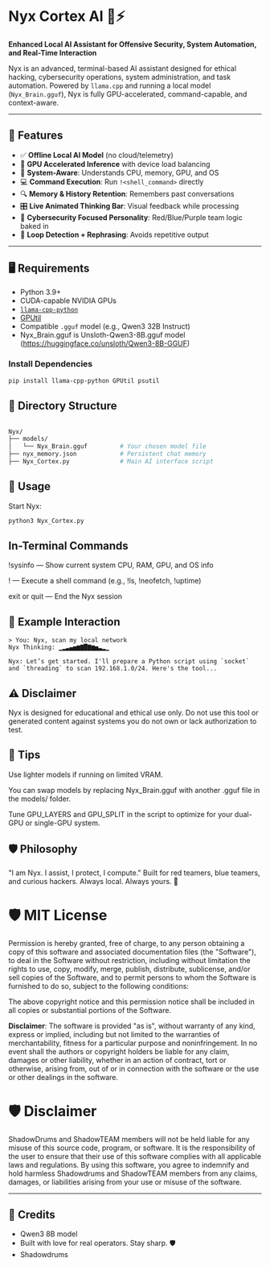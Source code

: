 # Nyx Cortex AI 🧠⚡  
**Enhanced Local AI Assistant for Offensive Security, System Automation, and Real-Time Interaction**

Nyx is an advanced, terminal-based AI assistant designed for ethical hacking, cybersecurity operations, system administration, and task automation. Powered by `llama.cpp` and running a local model (`Nyx_Brain.gguf`), Nyx is fully GPU-accelerated, command-capable, and context-aware.

---

## 🔧 Features

- ✅ **Offline Local AI Model** (no cloud/telemetry)
- 🚀 **GPU Accelerated Inference** with device load balancing
- 🧠 **System-Aware**: Understands CPU, memory, GPU, and OS
- 💻 **Command Execution**: Run `!<shell_command>` directly
- 🔍 **Memory & History Retention**: Remembers past conversations
- 🎛️ **Live Animated Thinking Bar**: Visual feedback while processing
- 🔐 **Cybersecurity Focused Personality**: Red/Blue/Purple team logic baked in
- 🧵 **Loop Detection + Rephrasing**: Avoids repetitive output

---

## 🖥️ Requirements

- Python 3.9+
- CUDA-capable NVIDIA GPUs
- [`llama-cpp-python`](https://github.com/abetlen/llama-cpp-python)
- [GPUtil](https://pypi.org/project/GPUtil/)
- Compatible `.gguf` model (e.g., Qwen3 32B Instruct)
- Nyx_Brain.gguf is Unsloth-Qwen3-8B.gguf model (https://huggingface.co/unsloth/Qwen3-8B-GGUF)

### Install Dependencies

```bash
pip install llama-cpp-python GPUtil psutil
```
## 📁 Directory Structure
```bash

Nyx/
├── models/
│   └── Nyx_Brain.gguf         # Your chosen model file
├── nyx_memory.json            # Persistent chat memory
├── Nyx_Cortex.py              # Main AI interface script
```
## 🚀 Usage
Start Nyx:

```bash
python3 Nyx_Cortex.py
```
## In-Terminal Commands
!sysinfo — Show current system CPU, RAM, GPU, and OS info

!<command> — Execute a shell command (e.g., !ls, !neofetch, !uptime)

exit or quit — End the Nyx session

## 💬 Example Interaction
```vbnet
> You: Nyx, scan my local network
Nyx Thinking: ▁▂▃▄▅▆▇█▇▆▅▃▂▁

Nyx: Let’s get started. I'll prepare a Python script using `socket` and `threading` to scan 192.168.1.0/24. Here's the tool...
```
## ⚠️ Disclaimer
Nyx is designed for educational and ethical use only. Do not use this tool or generated content against systems you do not own or lack authorization to test.
## 🧠 Tips
Use lighter models if running on limited VRAM.

You can swap models by replacing Nyx_Brain.gguf with another .gguf file in the models/ folder.

Tune GPU_LAYERS and GPU_SPLIT in the script to optimize for your dual-GPU or single-GPU system.

## 🛡️ Philosophy
"I am Nyx. I assist, I protect, I compute."
Built for red teamers, blue teamers, and curious hackers.
Always local. Always yours. 🖤

# 🛡️ MIT License

Permission is hereby granted, free of charge, to any person obtaining a copy of this software and associated documentation files (the "Software"), to deal in the Software without restriction, including without limitation the rights to use, copy, modify, merge, publish, distribute, sublicense, and/or sell copies of the Software, and to permit persons to whom the Software is furnished to do so, subject to the following conditions:

The above copyright notice and this permission notice shall be included in all copies or substantial portions of the Software.

**Disclaimer**: The software is provided "as is", without warranty of any kind, express or implied, including but not limited to the warranties of merchantability, fitness for a particular purpose and noninfringement. In no event shall the authors or copyright holders be liable for any claim, damages or other liability, whether in an action of contract, tort or otherwise, arising from, out of or in connection with the software or the use or other dealings in the software.

# 🛡️ Disclaimer

ShadowDrums and ShadowTEAM members will not be held liable for any misuse of this source code, program, or software. It is the responsibility of the user to ensure that their use of this software complies with all applicable laws and regulations. By using this software, you agree to indemnify and hold harmless Shadowdrums and ShadowTEAM members from any claims, damages, or liabilities arising from your use or misuse of the software.

---

## 🤝 Credits
- Qwen3 8B model
- Built with love for real operators. Stay sharp. 🛡️
- Shadowdrums
